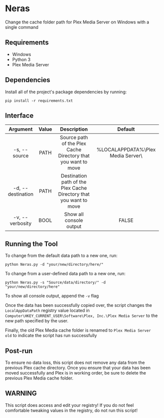 # Neras
Change the cache folder path for Plex Media Server on Windows with a single command

## Requirements
- Windows
- Python 3
- Plex Media Server

## Dependencies
Install all of the project's package dependencies by running:
    
    pip install -r requirements.txt

## Interface
|      Argument     | Value |                             Description                            |              Default              |
|:-----------------:|:-----:|:------------------------------------------------------------------:|:---------------------------------:|
| -s, --source      |  PATH |    Source path of the Plex Cache Directory that you want to move   | %LOCALAPPDATA%\Plex Media Server\ |
| -d, --destination |  PATH | Destination path of the Plex Cache Directory that you want to move |                                   |
| -v, --verbosity   |  BOOL |                       Show all console output                      |               FALSE               |

## Running the Tool
To change from the default data path to a new one, run:
    
    python Neras.py -d "your/new/directory/here/"

To change from a user-defined data path to a new one, run:

    python Neras.py -s "Source/data/directory/" -d "your/new/directory/here"

To show all console output, append the `-v` flag

Once the data has been successfully copied over, the script changes the `LocalAppDataPath` registry value located in `Computer\HKEY_CURRENT_USER\Software\Plex, Inc.\Plex Media Server` to the new path specified by the user.

Finally, the old Plex Media cache folder is renamed to `Plex Media Server old` to indicate the script has run successfully

## Post-run
To ensure no data loss, this script does not remove any data from the previous Plex cache directory. Once you ensure that your data has been moved successfully and Plex is in working order, be sure to delete the previous Plex Media cache folder.

## WARNING
This script does access and edit your registry! If you do not feel comfortable tweaking values in the registry, do not run this script!